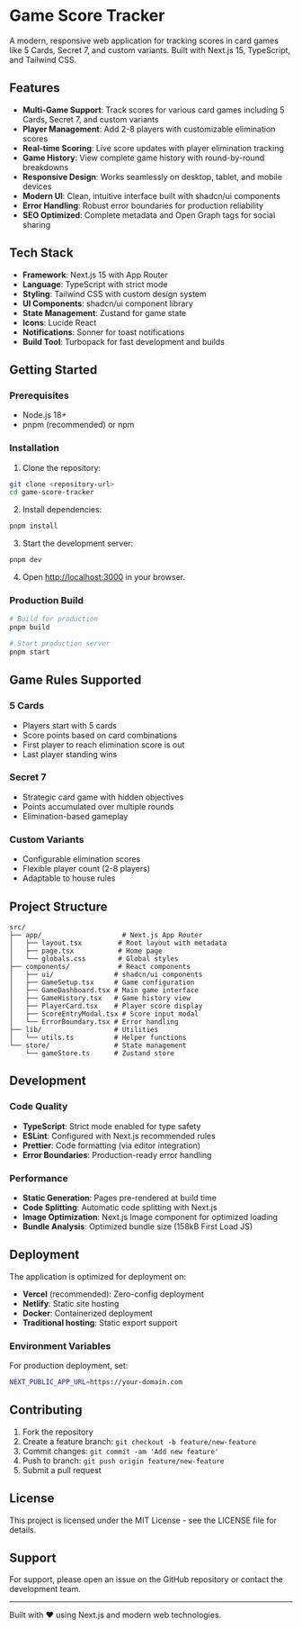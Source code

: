 # Game Score Tracker

A modern, responsive web application for tracking scores in card games like 5 Cards, Secret 7, and custom variants. Built with Next.js 15, TypeScript, and Tailwind CSS.

## Features

- **Multi-Game Support**: Track scores for various card games including 5 Cards, Secret 7, and custom variants
- **Player Management**: Add 2-8 players with customizable elimination scores
- **Real-time Scoring**: Live score updates with player elimination tracking
- **Game History**: View complete game history with round-by-round breakdowns
- **Responsive Design**: Works seamlessly on desktop, tablet, and mobile devices
- **Modern UI**: Clean, intuitive interface built with shadcn/ui components
- **Error Handling**: Robust error boundaries for production reliability
- **SEO Optimized**: Complete metadata and Open Graph tags for social sharing

## Tech Stack

- **Framework**: Next.js 15 with App Router
- **Language**: TypeScript with strict mode
- **Styling**: Tailwind CSS with custom design system
- **UI Components**: shadcn/ui component library
- **State Management**: Zustand for game state
- **Icons**: Lucide React
- **Notifications**: Sonner for toast notifications
- **Build Tool**: Turbopack for fast development and builds

## Getting Started

### Prerequisites

- Node.js 18+ 
- pnpm (recommended) or npm

### Installation

1. Clone the repository:
```bash
git clone <repository-url>
cd game-score-tracker
```

2. Install dependencies:
```bash
pnpm install
```

3. Start the development server:
```bash
pnpm dev
```

4. Open [http://localhost:3000](http://localhost:3000) in your browser.

### Production Build

```bash
# Build for production
pnpm build

# Start production server
pnpm start
```

## Game Rules Supported

### 5 Cards
- Players start with 5 cards
- Score points based on card combinations
- First player to reach elimination score is out
- Last player standing wins

### Secret 7
- Strategic card game with hidden objectives
- Points accumulated over multiple rounds
- Elimination-based gameplay

### Custom Variants
- Configurable elimination scores
- Flexible player count (2-8 players)
- Adaptable to house rules

## Project Structure

```
src/
├── app/                    # Next.js App Router
│   ├── layout.tsx         # Root layout with metadata
│   ├── page.tsx           # Home page
│   └── globals.css        # Global styles
├── components/            # React components
│   ├── ui/               # shadcn/ui components
│   ├── GameSetup.tsx     # Game configuration
│   ├── GameDashboard.tsx # Main game interface
│   ├── GameHistory.tsx   # Game history view
│   ├── PlayerCard.tsx    # Player score display
│   ├── ScoreEntryModal.tsx # Score input modal
│   └── ErrorBoundary.tsx # Error handling
├── lib/                  # Utilities
│   └── utils.ts          # Helper functions
└── store/                # State management
    └── gameStore.ts      # Zustand store
```

## Development

### Code Quality

- **TypeScript**: Strict mode enabled for type safety
- **ESLint**: Configured with Next.js recommended rules
- **Prettier**: Code formatting (via editor integration)
- **Error Boundaries**: Production-ready error handling

### Performance

- **Static Generation**: Pages pre-rendered at build time
- **Code Splitting**: Automatic code splitting with Next.js
- **Image Optimization**: Next.js Image component for optimized loading
- **Bundle Analysis**: Optimized bundle size (158kB First Load JS)

## Deployment

The application is optimized for deployment on:

- **Vercel** (recommended): Zero-config deployment
- **Netlify**: Static site hosting
- **Docker**: Containerized deployment
- **Traditional hosting**: Static export support

### Environment Variables

For production deployment, set:

```bash
NEXT_PUBLIC_APP_URL=https://your-domain.com
```

## Contributing

1. Fork the repository
2. Create a feature branch: `git checkout -b feature/new-feature`
3. Commit changes: `git commit -am 'Add new feature'`
4. Push to branch: `git push origin feature/new-feature`
5. Submit a pull request

## License

This project is licensed under the MIT License - see the LICENSE file for details.

## Support

For support, please open an issue on the GitHub repository or contact the development team.

---

Built with ❤️ using Next.js and modern web technologies.
